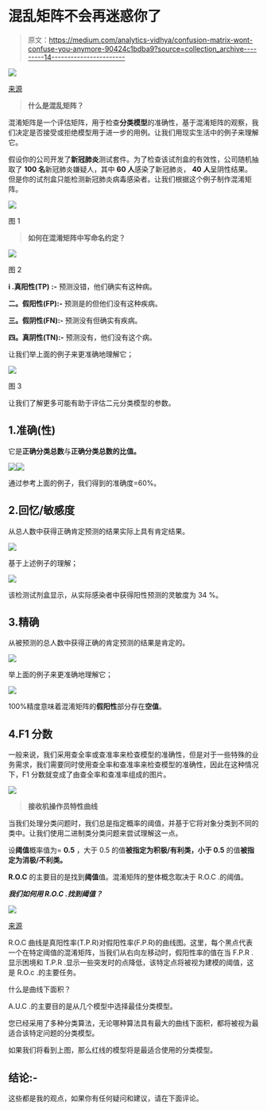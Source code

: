# 混乱矩阵不会再迷惑你了

> 原文：<https://medium.com/analytics-vidhya/confusion-matrix-wont-confuse-you-anymore-90424c1bdba9?source=collection_archive---------14----------------------->

![](img/7b71301da617fa495064efcbb8fc6091.png)

[来源](https://www.google.com/search?q=train&tbm=isch&ved=2ahUKEwiE4fTy3qDtAhUGNisKHTqgBM8Q2-cCegQIABAA&oq=train&gs_lcp=CgNpbWcQAzIHCAAQsQMQQzIECAAQQzIHCAAQsQMQQzIHCAAQsQMQQzIECAAQQzIHCAAQsQMQQzIHCAAQsQMQQzIECAAQQzIFCAAQsQMyBQgAELEDULQTWLQTYMEWaABwAHgAgAGNAYgBjQGSAQMwLjGYAQCgAQGqAQtnd3Mtd2l6LWltZ8ABAQ&sclient=img&ei=uua_X4ScBobsrAG6wJL4DA&bih=657&biw=1366#imgrc=-0J_YOQG8CCRBM)

> **什么是混乱矩阵？**

混淆矩阵是一个评估矩阵，用于检查**分类模型**的准确性，基于混淆矩阵的观察，我们决定是否接受或拒绝模型用于进一步的用例。让我们用现实生活中的例子来理解它。

假设你的公司开发了**新冠肺炎**测试套件。为了检查该试剂盒的有效性，公司随机抽取了 **100 名**新冠肺炎嫌疑人，其中 **60 人**感染了新冠肺炎， **40 人**呈阴性结果。但是你的试剂盒只能检测新冠肺炎病毒感染者。让我们根据这个例子制作混淆矩阵。

![](img/9820370e835b314425b38ed038c5f339.png)

图 1

> **如何在混淆矩阵中写命名约定？**

![](img/7bc97e0a4dd4496c4040b1cee0a2f8b1.png)

图 2

**i .真阳性(TP)** **:-** 预测没错，他们确实有这种病。

**二。假阳性(FP):-** 预测是的但他们没有这种疾病。

**三。假阴性(FN):-** 预测没有但确实有疾病。

**四。真阴性(TN):-** 预测没有，他们没有这个病。

让我们举上面的例子来更准确地理解它；

![](img/67c4533f11dcc83804c5e90c449fb682.png)

图 3

让我们了解更多可能有助于评估二元分类模型的参数。

## 1.准确(性)

它是**正确分类总数**与**正确分类总数的比值。**

![](img/82f8cdf69ca9cb228a31c26069d50255.png)![](img/3c14e2e6469312b4c3e59b5f4294bcd2.png)

通过参考上面的例子，我们得到的准确度=60%。

## 2.回忆/敏感度

从总人数中获得正确肯定预测的结果实际上具有肯定结果。

![](img/22c15b330ef8df2d6334ed775a47e927.png)

基于上述例子的理解；

![](img/86d561ab6f4346fa279ac1ab63c7192c.png)

该检测试剂盒显示，从实际感染者中获得阳性预测的灵敏度为 34 %。

## 3.精确

从被预测的总人数中获得正确的肯定预测的结果是肯定的。

![](img/4be6c4777f77f12a3364ca5532ea5b77.png)

举上面的例子来更准确地理解它；

![](img/58ce2deb4955ad4675f4aebc1634ceb5.png)

100%精度意味着混淆矩阵的**假阳性**部分存在**空值**。

## 4.F1 分数

一般来说，我们采用查全率或查准率来检查模型的准确性，但是对于一些特殊的业务需求，我们需要同时使用查全率和查准率来检查模型的准确性，因此在这种情况下，F1 分数就变成了由查全率和查准率组成的图片。

![](img/804ccf9b28b919703e042ac277329ea1.png)

> **接收机操作员特性曲线**

当我们处理分类问题时，我们总是指定概率的阈值，并基于它将对象分类到不同的类中。让我们使用二进制类分类问题来尝试理解这一点。

设**阈值**概率值为= **0.5** ，大于 0.5 的值**被指定为积极/有利类，小于 0.5** 的值**被指定为消极/不利类。**

**R.O.C** 的主要目的是找到**阈值**值。混淆矩阵的整体概念取决于 R.O.C .的阈值。

***我们如何用 R.O.C .找到阈值？***

![](img/9d4d2a3064e8960d8b4d8a8db526318f.png)

[来源](https://www.google.com/search?q=receiver+operator+characteristic+curve+with+dot&tbm=isch&ved=2ahUKEwiT1rqN-aLtAhX5hUsFHaLJD7EQ2-cCegQIABAA&oq=receiver+operator+characteristic+curve+with+dot&gs_lcp=CgNpbWcQAzoECAAQHjoECAAQGFCp_QNYr5cEYLOYBGgAcAB4AIAB1wGIAcIKkgEFMC42LjKYAQCgAQGqAQtnd3Mtd2l6LWltZ8ABAQ&sclient=img&ei=pA7BX5P0IvmLrtoPopO_iAs&bih=657&biw=1366#imgrc=LWJHOw_xvt_adM)

R.O.C 曲线是真阳性率(T.P.R)对假阳性率(F.P.R)的曲线图。这里，每个黑点代表一个在特定阈值的混淆矩阵，当我们从右向左移动时，假阳性率的值在当 F.P.R .显示困境和 T.P.R .显示一些突发时的点降低，该特定点将被视为建模的阈值，这是 R.O.c .的主要任务。

什么是曲线下面积？

A.U.C .的主要目的是从几个模型中选择最佳分类模型。

您已经采用了多种分类算法，无论哪种算法具有最大的曲线下面积，都将被视为最适合该特定问题的分类模型。

如果我们将看到上图，那么红线的模型将是最适合使用的分类模型。

## **结论:-**

这些都是我的观点，如果你有任何疑问和建议，请在下面评论。